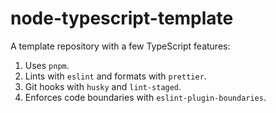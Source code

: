 # node-typescript-template

A template repository with a few TypeScript features:

1. Uses `pnpm`.
2. Lints with `eslint` and formats with `prettier`.
3. Git hooks with `husky` and `lint-staged`.
4. Enforces code boundaries with `eslint-plugin-boundaries`.
